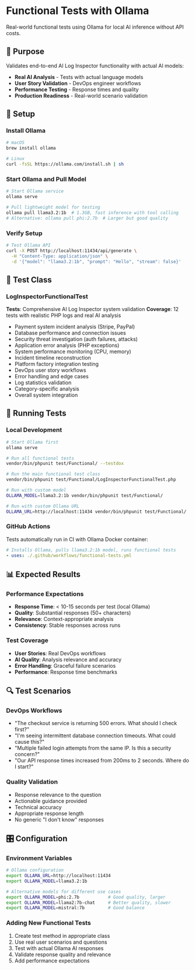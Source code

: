 # Functional Tests with Ollama

Real-world functional tests using Ollama for local AI inference without API costs.

## 🎯 **Purpose**

Validates end-to-end AI Log Inspector functionality with actual AI models:
- **Real AI Analysis** - Tests with actual language models
- **User Story Validation** - DevOps engineer workflows  
- **Performance Testing** - Response times and quality
- **Production Readiness** - Real-world scenario validation

## 🔧 **Setup**

### Install Ollama
```bash
# macOS
brew install ollama

# Linux
curl -fsSL https://ollama.com/install.sh | sh
```

### Start Ollama and Pull Model
```bash
# Start Ollama service
ollama serve

# Pull lightweight model for testing  
ollama pull llama3.2:1b  # 1.3GB, fast inference with tool calling
# Alternative: ollama pull phi:2.7b  # Larger but good quality
```

### Verify Setup
```bash
# Test Ollama API
curl -X POST http://localhost:11434/api/generate \
  -H "Content-Type: application/json" \
  -d '{"model": "llama3.2:1b", "prompt": "Hello", "stream": false}'
```

## 🧪 **Test Class**

### **LogInspectorFunctionalTest**
**Tests**: Comprehensive AI Log Inspector system validation
**Coverage**: 12 tests with realistic PHP logs and real AI analysis
- Payment system incident analysis (Stripe, PayPal)
- Database performance and connection issues
- Security threat investigation (auth failures, attacks)
- Application error analysis (PHP exceptions)
- System performance monitoring (CPU, memory)
- Incident timeline reconstruction
- Platform factory integration testing
- DevOps user story workflows
- Error handling and edge cases
- Log statistics validation
- Category-specific analysis
- Overall system integration

## 🚀 **Running Tests**

### Local Development
```bash
# Start Ollama first
ollama serve

# Run all functional tests
vendor/bin/phpunit test/Functional/ --testdox

# Run the main functional test class
vendor/bin/phpunit test/Functional/LogInspectorFunctionalTest.php

# Run with custom model
OLLAMA_MODEL=llama3.2:1b vendor/bin/phpunit test/Functional/

# Run with custom Ollama URL
OLLAMA_URL=http://localhost:11434 vendor/bin/phpunit test/Functional/
```

### GitHub Actions
Tests automatically run in CI with Ollama Docker container:
```yaml
# Installs Ollama, pulls llama3.2:1b model, runs functional tests
- uses: ./.github/workflows/functional-tests.yml
```

## 📊 **Expected Results**

### **Performance Expectations**
- **Response Time**: < 10-15 seconds per test (local Ollama)
- **Quality**: Substantial responses (50+ characters)
- **Relevance**: Context-appropriate analysis
- **Consistency**: Stable responses across runs

### **Test Coverage**
- **User Stories**: Real DevOps workflows
- **AI Quality**: Analysis relevance and accuracy
- **Error Handling**: Graceful failure scenarios
- **Performance**: Response time benchmarks

## 🔍 **Test Scenarios**

### **DevOps Workflows**
- "The checkout service is returning 500 errors. What should I check first?"
- "I'm seeing intermittent database connection timeouts. What could cause this?"  
- "Multiple failed login attempts from the same IP. Is this a security concern?"
- "Our API response times increased from 200ms to 2 seconds. Where do I start?"

### **Quality Validation**
- Response relevance to the question
- Actionable guidance provided
- Technical accuracy 
- Appropriate response length
- No generic "I don't know" responses

## 🎛️ **Configuration**

### **Environment Variables**
```bash
# Ollama configuration
export OLLAMA_URL=http://localhost:11434
export OLLAMA_MODEL=llama3.2:1b

# Alternative models for different use cases
export OLLAMA_MODEL=phi:2.7b           # Good quality, larger
export OLLAMA_MODEL=llama2:7b-chat     # Better quality, slower
export OLLAMA_MODEL=mistral:7b         # Good balance
```
### **Adding New Functional Tests**
1. Create test method in appropriate class
2. Use real user scenarios and questions
3. Test with actual Ollama AI responses
4. Validate response quality and relevance
5. Add performance expectations